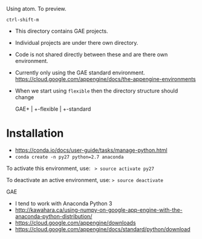 Using atom. To preview.

`ctrl-shift-m`

* This directory contains GAE projects.
* Individual projects are under there own directory.
* Code is not shared directly between these and are there own environment.
* Currently only using the GAE standard environment. https://cloud.google.com/appengine/docs/the-appengine-environments
 * When we start using `flexible` then the directory structure should change


    GAE+
       |
       +-flexible
       |
       +-standard

# Installation

* https://conda.io/docs/user-guide/tasks/manage-python.html
* `conda create -n py27 python=2.7 anaconda`

To activate this environment, use:
` > source activate py27`

To deactivate an active environment, use:
`> source deactivate`


GAE

* I tend to work with Anaconda Python 3
* http://kawahara.ca/using-numpy-on-google-app-engine-with-the-anaconda-python-distribution/
* https://cloud.google.com/appengine/downloads
* https://cloud.google.com/appengine/docs/standard/python/download
